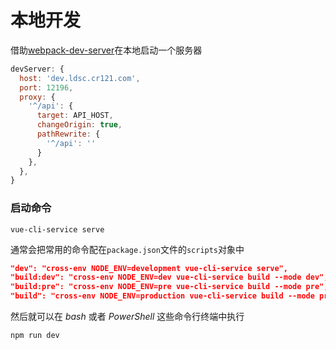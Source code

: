 # 本地开发

借助[webpack-dev-server](https://github.com/webpack/webpack-dev-server#with-npm-scripts)在本地启动一个服务器

```js
devServer: {
  host: 'dev.ldsc.cr121.com',
  port: 12196,
  proxy: {
    '^/api': {
      target: API_HOST,
      changeOrigin: true,
      pathRewrite: {
        '^/api': ''
      }
    },
  },
}
```

### 启动命令

```shell
vue-cli-service serve
```

通常会把常用的命令配在`package.json`文件的`scripts`对象中

```json
"dev": "cross-env NODE_ENV=development vue-cli-service serve",
"build:dev": "cross-env NODE_ENV=dev vue-cli-service build --mode dev",
"build:pre": "cross-env NODE_ENV=pre vue-cli-service build --mode pre",
"build": "cross-env NODE_ENV=production vue-cli-service build --mode production",
```

然后就可以在 *bash* 或者 *PowerShell* 这些命令行终端中执行

```shell
npm run dev
```